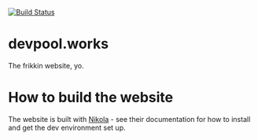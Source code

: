 [![Build Status](https://travis-ci.org/devpool-works/devpool.works.svg?branch=master)](https://travis-ci.org/devpool-works/devpool.works)

# devpool.works

The frikkin website, yo.

# How to build the website

The website is built with [Nikola](https://getnikola.com) - see their documentation for how to install and get the dev environment set up.